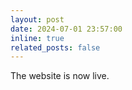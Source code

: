 ```yaml
---
layout: post
date: 2024-07-01 23:57:00
inline: true
related_posts: false
---
```


The website is now live.
